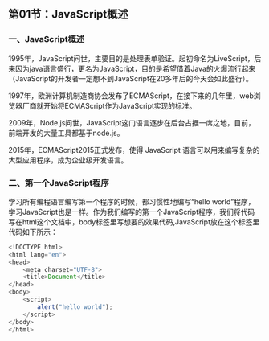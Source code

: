 ## 第01节：JavaScript概述

### 一、JavaScript概述

1995年，JavaScript问世，主要目的是处理表单验证。起初命名为LiveScript，后来因为java语言盛行，更名为JavaScript，目的是希望借着Java的火爆流行起来（JavaScript的开发者一定想不到JavaScript在20多年后的今天会如此盛行）。

1997年，欧洲计算机制造商协会发布了ECMAScript，在接下来的几年里，web浏览器厂商就开始将ECMAScript作为JavaScript实现的标准。

2009年，Node.js问世，JavaScript这门语言逐步在后台占据一席之地，目前，前端开发的大量工具都基于node.js。

2015年，ECMAScript2015正式发布，使得 JavaScript 语言可以用来编写复杂的大型应用程序，成为企业级开发语言。

### 二、第一个JavaScript程序
学习所有编程语言编写第一个程序的时候，都习惯性地编写“hello world”程序，学习JavaScript也是一样。作为我们编写的第一个JavaScript程序，我们将代码写在html这个文档中，body标签里写想要的效果代码,JavaScript放在<script></script>这个标签里
代码如下所示：
``` javascript
<!DOCTYPE html>
<html lang="en">
<head>
	<meta charset="UTF-8">
	<title>Document</title>
</head>
<body>
	<script>
		alert("hello world");
	</script>
</body>
</html>
```

